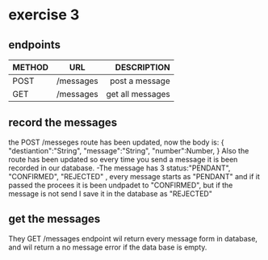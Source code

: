 # exercise 3

## endpoints

| METHOD |             URL              |       DESCRIPTION | 
| ------ | :--------------------------: | ----------------: |
| POST   |/messages                     | post a message    |
| GET    |/messages                     | get all messages  |



## record the messages

the POST /messeges route has been updated, now the body is:
{
    "destiantion":"String",
    "message":"String",
    "number":Number,
}
Also the route has been updated so every time you send a message it is been recorded in our database.
-The message has 3 status:"PENDANT", "CONFIRMED", "REJECTED" , every message starts as "PENDANT" and if it passed the procees it is been undpadet to "CONFIRMED",
but if the message is not send I save it in the database as "REJECTED"



## get the messages

They GET /messages endpoint wil return every message form in database, and wil return a no message error if the data base is empty.
